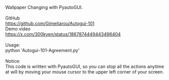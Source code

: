 Wallpaper Changing with PyautoGUI.<br>
<br>
GitHub<br>
<https://github.com/Gimeitarou/Autogui-101>
<br>
Demo video<br>
<https://x.com/300kyen/status/1867874449443496404>
<br>
<br>
Usage:<br>
python 'Autogui-101-Agreement.py'<br>
<br>
Notice:<br>
This code is written with PyautoGUI, so you can stop all the actions anytime at will by moving your mouse cursor to the upper left corner of your screen.
